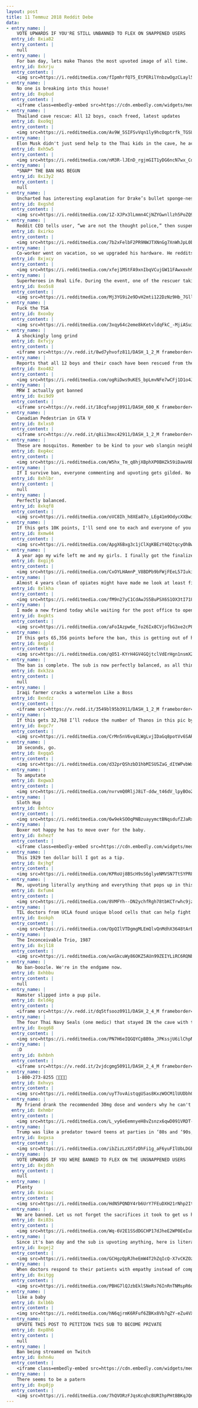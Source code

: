 ```yaml
---
layout: post
title: 11 Temmuz 2018 Reddit Debe
data:
- entry_name: |
    VOTE UPWARDS IF YOU'RE STILL UNBANNED TO FLEX ON SNAPPENED USERS
  entry_id: 8xia82
  entry_content: |
    null
- entry_name: |
    For ban day, lets make Thanos the most upvoted image of all time.
  entry_id: 8xkrju
  entry_content: |
    <img src=https://i.redditmedia.com/fIpmhrfQ75_EtPERilYnbzwOgzCLayl51bsD7IslrpM.jpg?s=fb88abbc49d69454820f1f6280145d72 frameborder=0>
- entry_name: |
    No one is breaking into this house!
  entry_id: 8xpbud
  entry_content: |
    <iframe class=embedly-embed src=https://cdn.embedly.com/widgets/media.html?src=https%3A%2F%2Fgfycat.com%2Fifr%2FAbsoluteSkeletalChrysomelid&url=https%3A%2F%2Fgfycat.com%2FAbsoluteSkeletalChrysomelid&image=https%3A%2F%2Fthumbs.gfycat.com%2FAbsoluteSkeletalChrysomelid-size_restricted.gif&key=2aa3c4d5f3de4f5b9120b660ad850dc9&type=text%2Fhtml&schema=gfycat width=400 height=400 scrolling=no frameborder=0 allow=autoplay; fullscreen allowfullscreen></iframe>
- entry_name: |
    Thailand cave rescue: All 12 boys, coach freed, latest updates
  entry_id: 8xo9qj
  entry_content: |
    <img src=https://i.redditmedia.com/Av9W_5SIFSvVqn1ly9hcOqptrfk_TGSU8Dr7_2PfbNU.jpg?s=3f3a0a2db2b3e690304f473dd8e7c80a frameborder=0>
- entry_name: |
    Elon Musk didn't just send help to the Thai kids in the cave, he actually went there. He posted this image from inside the cave.
  entry_id: 8xh5w5
  entry_content: |
    <img src=https://i.redditmedia.com/nM3R-lJEnD_rgjmGIT1yDG6ncN7wx_CdU_Z-p5mmAE0.jpg?s=132a70a8c444e9e68cc8552f40ccb22c frameborder=0>
- entry_name: |
    *SNAP* THE BAN HAS BEGUN
  entry_id: 8xi3y2
  entry_content: |
    null
- entry_name: |
    Uncharted has interesting explanation for Drake’s bullet sponge-ness
  entry_id: 8xgshd
  entry_content: |
    <img src=https://i.redditmedia.com/1Z-XJPx3lLmmn4CjNZYGwnllzh5PoZQ9ruA9aS7Snus.jpg?s=4072e48302c991393f1af2c2efc9b0ec frameborder=0>
- entry_name: |
    Reddit CEO tells user, “we are not the thought police,” then suspends that user
  entry_id: 8xirko
  entry_content: |
    <img src=https://i.redditmedia.com/7b2xFelbF2PR9NWJTXNnGg7XnWhJpL0bKuTtqjdx4qQ.jpg?s=e2c5c70ff1ab7aca7e59a18d1dd30c52 frameborder=0>
- entry_name: |
    Co-worker went on vacation, so we upgraded his hardware. He reddits so here's to him finding out before he gets back.
  entry_id: 8xjxcy
  entry_content: |
    <img src=https://i.redditmedia.com/xfej1MStFA9xnIbqVCujGW11FAwxoxh9IJL4gOQf-wU.jpg?s=89d27d801f7b4d961fa0fdd53634cb9a frameborder=0>
- entry_name: |
    Superheroes in Real Life. During the event, one of the rescuer taking a break. Glad to know that all the boys and coach have been rescued successfully.
  entry_id: 8xo5s8
  entry_content: |
    <img src=https://i.redditmedia.com/Mj3YG9i2e9DvH2mti122DzNz9Hb_7GllEZvmbaIAaYs.jpg?s=b9eced4d634fc54c6af0d2e43b352027 frameborder=0>
- entry_name: |
    Fuck the TSA
  entry_id: 8xoxby
  entry_content: |
    <img src=https://i.redditmedia.com/3xqy64c2eme8kKetvldqFkC_-MjiASuiWGZ_BPveD1o.jpg?s=60c26f62b1dbf0484708908e4a4f018e frameborder=0>
- entry_name: |
    A shockingly long grind
  entry_id: 8xfvjy
  entry_content: |
    <iframe src=https://v.redd.it/8wd7yhvofz811/DASH_1_2_M frameborder=0></iframe>
- entry_name: |
    Reports that all 12 boys and their coach have been rescued from the Tham Luang Cave
  entry_id: 8xo482
  entry_content: |
    <img src=https://i.redditmedia.com/ogRiDws9uKES_bpLmvNFe7wCFj1D1o4J72G57-564mM.jpg?s=328e1c642cfbaedecb19cb469a0da202 frameborder=0>
- entry_name: |
    MRW I actually got banned
  entry_id: 8xi9d9
  entry_content: |
    <iframe src=https://v.redd.it/18cqfsepj0911/DASH_600_K frameborder=0></iframe>
- entry_name: |
    Canadian Pedestrian in GTA V
  entry_id: 8xlxs0
  entry_content: |
    <iframe src=https://v.redd.it/q8ii3mxc42911/DASH_1_2_M frameborder=0></iframe>
- entry_name: |
    These are mosquitos. Remember to be kind to your web slangin neighbors.
  entry_id: 8xg4xc
  entry_content: |
    <img src=https://i.redditmedia.com/W5hx_Tm_q8hjXBphXP0BHZk59iDawV6BKznzfVhYpSA.jpg?s=14766c68d6e6c3982b4475319679e46d frameborder=0>
- entry_name: |
    If I survive ban, everyone commenting and upvoting gets gilded. No bamboozle!
  entry_id: 8xhlbr
  entry_content: |
    null
- entry_name: |
    Perfectly balanced.
  entry_id: 8xkqf8
  entry_content: |
    <img src=https://i.redditmedia.com/oVC8Ih_h8XEa87o_LEg41m9OdycXXBwiY59kKPfEv40.gif?fm=jpg&s=fd093aed7fdfb66562a06f14bab5297c frameborder=0>
- entry_name: |
    If this gets 10K points, I'll send one to each and everyone of you
  entry_id: 8xmw44
  entry_content: |
    <img src=https://i.redditmedia.com/ApgX6Bxg3c1jClXgKBEzY4Q2tqcyOhBwfCn4udgBQiI.jpg?s=39d9f63521d6cff228f1797b8cbd439e frameborder=0>
- entry_name: |
    A year ago my wife left me and my girls. I finally got the finalized divorce papers in the mail today! That means I officially have custody of my two tiny monsters! I’ve also lost over 70lbs in the last year, working to get healthy and watch these two grow up. Haven’t been this happy in forever.
  entry_id: 8xgij6
  entry_content: |
    <img src=https://i.redditmedia.com/CxOYLHAmnP_V8BDPb9bFWjFEeL57IukiDmnP8j9uJVE.jpg?s=5c254e7b460dbdc5faa84f988949a415 frameborder=0>
- entry_name: |
    Almost 4 years clean of opiates might have made me look at least five years younger
  entry_id: 8xlkha
  entry_content: |
    <img src=https://i.redditmedia.com/fM9n27yC1CdAwJS5BuPSX6S1OX3tI718tgnMs8jRytk.jpg?s=4b008448813bc10a4772dffb13a95b1d frameborder=0>
- entry_name: |
    I made a new friend today while waiting for the post office to open after lunch. Meet Beverly.
  entry_id: 8xgkts
  entry_content: |
    <img src=https://i.redditmedia.com/aFoIAzpw6e_fo26Ix8CVjofbG3xe2cP8ugLLl5i4uFo.jpg?s=031e20b70bd5822d894cad9b98f9eefb frameborder=0>
- entry_name: |
    If this gets 65,356 points before the ban, this is getting out of hand.
  entry_id: 8xgpld
  entry_content: |
    <img src=https://i.redditmedia.com/qO51-KYrH4GV4GQjtclVdErHgn1nsmX2RNhMUpLgXd4.jpg?s=c6cbeea272b5ff4ccaf39886a474acb4 frameborder=0>
- entry_name: |
    The ban is complete. The sub is now perfectly balanced, as all things should be. Our Saviour Thanos would be proud.
  entry_id: 8xk3za
  entry_content: |
    null
- entry_name: |
    Iraqi farmer cracks a watermelon Like a Boss
  entry_id: 8xndzz
  entry_content: |
    <iframe src=https://v.redd.it/3549bl95b3911/DASH_1_2_M frameborder=0></iframe>
- entry_name: |
    If this gets 32,768 I’ll reduce the number of Thanos in this pic by half... If I survive that ban, this is probably the last one fellas. There was no other way...
  entry_id: 8xgc7r
  entry_content: |
    <img src=https://i.redditmedia.com/CrMn5nV6vq4LWgLvjIDaGq8potVv6SARuQ5nNBBZoLg.jpg?s=dd63cbb4c59bd4d92559bb7f99ced957 frameborder=0>
- entry_name: |
    10 seconds, go.
  entry_id: 8xgqa5
  entry_content: |
    <img src=https://i.redditmedia.com/d32prQShzbD1hbMISUSZaG_dItWPvbWxF7tbN-fjvZQ.jpg?s=8771b85d5976c13a76cd4bd7b992929e frameborder=0>
- entry_name: |
    To amputate
  entry_id: 8xgwa3
  entry_content: |
    <img src=https://i.redditmedia.com/nvrvmQ0RljJ8iT-ddw_t46dV_lpyBOo2GKfGPsJel3E.jpg?s=83628dc4d90a78bcbcd69329f910eac8 frameborder=0>
- entry_name: |
    Sloth Hug
  entry_id: 8xhtcv
  entry_content: |
    <img src=https://i.redditmedia.com/6w9ekSOOqPNBzuayymctBNqsdufZJaRx2TW22RpSUCA.jpg?s=f06ec5d70c26659a27b9474204c2e7b0 frameborder=0>
- entry_name: |
    Boxer not happy he has to move over for the baby.
  entry_id: 8xhezf
  entry_content: |
    <iframe class=embedly-embed src=https://cdn.embedly.com/widgets/media.html?src=https%3A%2F%2Fgfycat.com%2Fifr%2FBruisedPotableHammerheadshark&url=https%3A%2F%2Fgfycat.com%2FBruisedPotableHammerheadshark&image=https%3A%2F%2Fthumbs.gfycat.com%2FBruisedPotableHammerheadshark-size_restricted.gif&key=2aa3c4d5f3de4f5b9120b660ad850dc9&type=text%2Fhtml&schema=gfycat width=472 height=480 scrolling=no frameborder=0 allow=autoplay; fullscreen allowfullscreen></iframe>
- entry_name: |
    This 1929 ten dollar bill I got as a tip.
  entry_id: 8xjhgf
  entry_content: |
    <img src=https://i.redditmedia.com/KPRoUj8BScH9sS6glyeNMVSN7TtSYPR8vK2zZzu_Ixk.jpg?s=17b1ecc6245c54046209f5f011d2baa3 frameborder=0>
- entry_name: |
    Me, upvoting literally anything and everything that pops up in this sub
  entry_id: 8xfum4
  entry_content: |
    <img src=https://i.redditmedia.com/8VMFYh--DN2ychfRgh78tbKCTrwhc9jzGGL612FeVqA.jpg?s=75ea78906f4ec859af5667c808d8bf9c frameborder=0>
- entry_name: |
    TIL doctors from UCLA found unique blood cells that can help fight infections in a man from Seattle's spleen, so they stole the cells from his body and developed it into medicine without paying him, getting his consent, or even letting him know they were doing it.
  entry_id: 8xokph
  entry_content: |
    <img src=https://i.redditmedia.com/OpQIlVTDgmgMLEmQlvQnMdhX3648tArBS-MifAq2sjg.jpg?s=d32baa6e6d0168a1cf962c2b924994e9 frameborder=0>
- entry_name: |
    The Inconceivable Trio, 1987
  entry_id: 8xjl18
  entry_content: |
    <img src=https://i.redditmedia.com/wxGkcuWy86OKZ5AUn99ZEIYLiRC6RQNb4IrlOLXG7tE.jpg?s=4bb8feb21713796dc1499bb2d83f6974 frameborder=0>
- entry_name: |
    No ban-boozle. We're in the endgame now.
  entry_id: 8xhbbu
  entry_content: |
    null
- entry_name: |
    Hamster slipped into a pup pile.
  entry_id: 8xld4g
  entry_content: |
    <iframe src=https://v.redd.it/dq5tfsooz0911/DASH_2_4_M frameborder=0></iframe>
- entry_name: |
    The four Thai Navy Seals (one medic) that stayed IN the cave with the boys since they were discovered. They monitored their health and prepped them for their dangerous escape were the last to emerge after the 13 originals.
  entry_id: 8xqg68
  entry_content: |
    <img src=https://i.redditmedia.com/PN7H6eIQGQYCpBB9a_JPKssjU6ilChpN6iDRd9739Dg.jpg?s=f823541bd0c1b4d07b347a450c6a4ed8 frameborder=0>
- entry_name: |
    :D
  entry_id: 8xhbnh
  entry_content: |
    <iframe src=https://v.redd.it/2vjdcgmg50911/DASH_2_4_M frameborder=0></iframe>
- entry_name: |
    1-800-273-8255 🎉🎊🎉🎊
  entry_id: 8xhvys
  entry_content: |
    <img src=https://i.redditmedia.com/uyT7ovAistqgUSas8KxzWOCM1lUUDbh0rju8o548hR4.jpg?s=fe24b3fdf5c79c02a41ba8ca09aa609c frameborder=0>
- entry_name: |
    My friend drank the recommended 30mg dose and wonders why he can't move right now.
  entry_id: 8xhmbr
  entry_content: |
    <img src=https://i.redditmedia.com/L_vy6eEemnyeH8vZsnzx6qwD091VRDT-IcBWtCdLpY0.jpg?s=5e9f3e72b969c9e593aa986a2a76e300 frameborder=0>
- entry_name: |
    Trump was like a predator toward teens at parties in ‘80s and ‘90s, says BBC report
  entry_id: 8xgxsa
  entry_content: |
    <img src=https://i.redditmedia.com/ibZizLzXSfzDhFi1g_aF6yuFIlUbLDGFAOOZi5E3FIA.jpg?s=7eac305f54c12131e983c5caa1bdf10e frameborder=0>
- entry_name: |
    VOTE UPWARDS IF YOU WERE BANNED TO FLEX ON THE UNSNAPPENED USERS
  entry_id: 8xjdbh
  entry_content: |
    null
- entry_name: |
    Plenty
  entry_id: 8xioac
  entry_content: |
    <img src=https://i.redditmedia.com/HdN5PQNDY4rb6UrY7FEuDXH21rNhp2ItZvjf4jtbB-Y.png?s=ae0d4f9e362104de2f2a353cbedecedc frameborder=0>
- entry_name: |
    We are banned. Let us not forget the sacrifices it took to get us here
  entry_id: 8xi83s
  entry_content: |
    <img src=https://i.redditmedia.com/Wq-6V2E1SSdDGCHP17dJheE2WP0EeIuqMYHsnHPXHY0.jpg?s=fbe77d253742dd6f86b12695dc8e1e74 frameborder=0>
- entry_name: |
    Since it's ban day and the sub is upvoting anything, here is literally a picture of nothing.
  entry_id: 8xgej2
  entry_content: |
    <img src=https://i.redditmedia.com/GCHgzQpRJheEmW4T2hZqIcQ-X7vCKZOzwRVVG2IG6EA.jpg?s=7ed1232e559302408372220e4008d74b frameborder=0>
- entry_name: |
    When doctors respond to their patients with empathy instead of complex medical talk, they are more likely to receive crucial information that can lead to better patient outcomes, improved patient satisfaction, and reduced doctor burnout, according to a new study.
  entry_id: 8xitgg
  entry_content: |
    <img src=https://i.redditmedia.com/PBHG7lQJzbEklSNeRs76InRnTNMspR6dG3Pe_6z3xAg.jpg?s=edf8fad76d8a2311d2105344528e222f frameborder=0>
- entry_name: |
    like a baby
  entry_id: 8xlb6b
  entry_content: |
    <img src=https://i.redditmedia.com/hN6qjrmK6RFuf6ZBKx8Vb7qZY-eZu4VXWwUU09bPH_E.png?s=e4eae1e5341e001ff61fa7d14b6d1c96 frameborder=0>
- entry_name: |
    UPVOTE THIS POST TO PETITION THIS SUB TO BECOME PRIVATE
  entry_id: 8xp8h6
  entry_content: |
    null
- entry_name: |
    Ban being streamed on Twitch
  entry_id: 8xhn4u
  entry_content: |
    <iframe class=embedly-embed src=https://cdn.embedly.com/widgets/media.html?src=https%3A%2F%2Fplayer.twitch.tv%2F%3Fchannel%3Dreddit%26autoplay%3Dfalse&url=https%3A%2F%2Fwww.twitch.tv%2Freddit&image=https%3A%2F%2Fstatic-cdn.jtvnw.net%2Fjtv_user_pictures%2Freddit-profile_image-2d1f62565f78224e-300x300.png&key=522baf40bd3911e08d854040d3dc5c07&type=text%2Fhtml&schema=twitch width=600 height=366 scrolling=no frameborder=0 allow=autoplay; fullscreen allowfullscreen></iframe>
- entry_name: |
    There seems to be a patern
  entry_id: 8xp8jp
  entry_content: |
    <img src=https://i.redditmedia.com/7hQVORzFJqsKcqhcBURIhpPHtBBKqJQn5RDkwUuKE8g.jpg?s=63071d68a45d79bcd5ad0144a37e4383 frameborder=0>
---
```

